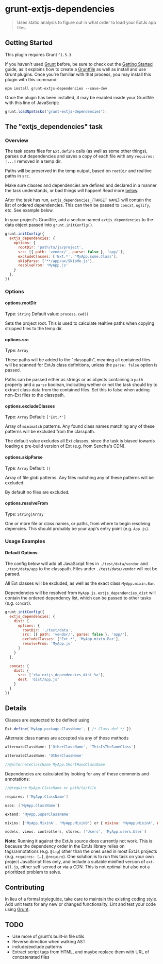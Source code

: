 # grunt-extjs-dependencies

> Uses static analysis to figure out in what order to load your ExtJs app files.

## Getting Started
This plugin requires Grunt `^1.5.3`

If you haven't used [Grunt](http://gruntjs.com/) before, be sure to check out the [Getting Started](http://gruntjs.com/getting-started) guide, as it explains how to create a [Gruntfile](http://gruntjs.com/sample-gruntfile) as well as install and use Grunt plugins. Once you're familiar with that process, you may install this plugin with this command:

```shell
npm install grunt-extjs-dependencies --save-dev
```

Once the plugin has been installed, it may be enabled inside your Gruntfile with this line of JavaScript:

```js
grunt.loadNpmTasks('grunt-extjs-dependencies');
```

## The "extjs_dependencies" task

### Overview
The task scans files for `Ext.define` calls (as well as some other things), parses out dependencies and saves a copy of each file with any `requires: [...]` removed in a temp dir.

Paths will be preserved in the temp output, based on `rootDir` and realtive paths in `src`.

Make sure classes and dependencies are defined and declared in a manner the task understands, or bad things will happen! Read more [below](#details).

After the task has run, `extjs_dependencies_{TARGET NAME}` will contain the list of ordered dependencies. This can then be passed to `concat`, `uglify`, etc. See example below.

In your project's Gruntfile, add a section named `extjs_dependencies` to the data object passed into `grunt.initConfig()`.

```js
grunt.initConfig({
  extjs_dependencies: {
    options: {
      rootDir: 'path/to/js/project',
      src: [{ path: 'vendor/', parse: false }, 'app/'],
      excludeClasses: ['Ext.*', 'MyApp.some.Class'],
      skipParse: ['**/app/ux/SkipMe.js'],
      resolveFrom: 'MyApp.js'
    }
  },
})
```

### Options

#### options.rootDir
Type: `String`
Default value: `process.cwd()`

Sets the project root. This is used to calculate realtive paths when copying stripped files to the temp dir.

#### options.src
Type: `Array`

These paths will be added to the "classpath", meaning all contained files will be scanned for ExtJs class definitions, unless the `parse: false` option is passed.

Paths can be passed either as strings or as objects containing a `path` property and a `parse` boolean, indicating wether or not the task should try to extract class data from the contained files. Set this to false when adding non-Ext files to the classpath.

#### options.excludeClasses
Type: `Array`
Default: `['Ext.*']`

Array of `minimatch` patterns. Any found class names matching any of these patterns will be excluded from the classpath.

The default value excludes all Ext classes, since the task is biased towards loading e pre-build version of Ext (e.g. from Sencha's CDN).

#### options.skipParse
Type: `Array`
Default: `[]`

Array of file glob patterns. Any files matching any of these patterns will be excluded.

By default no files are excluded.

#### options.resolveFrom
Type: `String|Array`

One or more file or class names, or paths, from where to begin resolving depencies. This should probably be your app's entry point (e.g. `App.js`).


### Usage Examples

#### Default Options
The config below will add all JavaScript files in `./test/data/vendor` and `./test/data/app` to the classpath. Files under `./test/data/vendor` will not be parsed.

All Ext classes will be excluded, as well as the exact class `MyApp.mixin.Bar`.

Dependencies will be resolved from `MyApp.js`. `extjs_dependencies_dist` will contain the ordered dependency list, which can be passed to other tasks (e.g. `concat`).

```js
grunt.initConfig({
  extjs_dependencies: {
    dist: {
      options: {
        rootDir: './test/data',
        src: [{ path: 'vendor/', parse: false }, 'app/'],
        excludeClasses: ['Ext.*', 'MyApp.mixin.Bar'],
        resolveFrom: 'MyApp.js'
      }
    }
  },

  concat: {
    dist: {
      src: ['<%= extjs_dependencies_dist %>'],
      dest: 'dist/app.js'
    }
  }
})
```


## Details

Classes are exptected to be defined using

```js
Ext.define('MyApp.package.ClassName', { /* Class def */ })
```

Alternate class names are accepted via any of these methods

```js
alternateClassName: ['OtherClassName', 'ThisIsTheSameClass']

alternateClassName: 'OtherClassName'

//@alternateClassName MyApp.ShortHandClassName
```

Dependencies are calculated by looking for any of these comments and annotations:

```js
//@require MyApp.ClassName or path/to/file

requires: ['MyApp.ClassName']

uses: ['MyApp.ClassName']

extend: 'MyApp.SuperClassName'

mixins: ['MyApp.MixinA', 'MyApp.MixinB'] or { mixina: 'MyApp.MixinA', mixinb: 'MyApp.MixinB' }

models, views, controllers, stores: ['Users', 'MyApp.users.User']
```

**Note:** Running it against the ExtJs source does currently not work. This is because the dependency order in the ExtJs library relies on tags/annotations (e.g. `@tag`) other than the ones used in most ExtJs projects (e.g. `requires: […]`, `@require`). One solution is to run this task on your own project JavaScript files only, and include a suitable minified version of `ext-all.js`, either self-served or via a CDN. This is not optimal but also not a prioritized problem to solve.

## Contributing
In lieu of a formal styleguide, take care to maintain the existing coding style. Add unit tests for any new or changed functionality. Lint and test your code using [Grunt](http://gruntjs.com/).

## TODO
- Use more of grunt's built-in file utils
- Reverse direction when walking AST
- include/exclude patterns
- Extract script tags from HTML, and maybe replace them with URL of concatenated files
